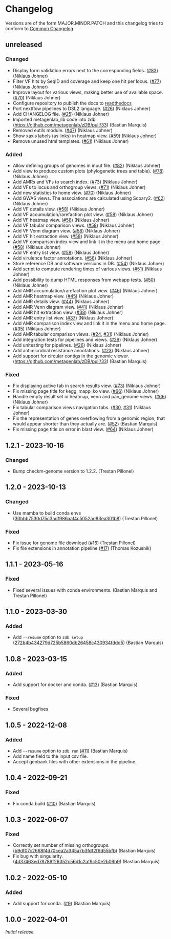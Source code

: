 # Changelog


Versions are of the form MAJOR.MINOR.PATCH and this changelog tries to conform
to [Common Changelog](https://common-changelog.org)


## unreleased

### Changed

- Display form validation errors next to the corresponding fields. ([#83](https://github.com/metagenlab/zDB/pull/83)) (Niklaus Johner)
- Filter VF hits by SeqID and coverage and keep one hit per locus. ([#77](https://github.com/metagenlab/zDB/pull/77)) (Niklaus Johner)
- Improve layout for various views, making better use of available space. ([#70](https://github.com/metagenlab/zDB/pull/70)) (Niklaus Johner)
- Configure repository to publish the docs to [readthedocs](https://zdb.readthedocs.io)
- Port nextflow pipelines to DSL2 language. ([#26](https://github.com/metagenlab/zDB/pull/26)) (Niklaus Johner)
- Add CHANGELOG file. ([#25](https://github.com/metagenlab/zDB/pull/25)) (Niklaus Johner)
- Imported metagenlab_lib code into zdb (https://github.com/metagenlab/zDB/pull/33) (Bastian Marquis)
- Removed eutils module. ([#47](https://github.com/metagenlab/zDB/pull/47)) (Niklaus Johner)
- Show xaxis labels (as links) in heatmap view. ([#59](https://github.com/metagenlab/zDB/pull/59)) (Niklaus Johner)
- Remove unused html templates. ([#61](https://github.com/metagenlab/zDB/pull/61)) (Niklaus Johner)


### Added

- Allow defining groups of genomes in input file. ([#82](https://github.com/metagenlab/zDB/pull/82)) (Niklaus Johner)
- Add view to produce custom plots (phylogenetic trees and table). ([#78](https://github.com/metagenlab/zDB/pull/78)) (Niklaus Johner)
- Add AMRs and VFs to search index. ([#73](https://github.com/metagenlab/zDB/pull/73)) (Niklaus Johner)
- Add VFs to locus and orthogroup views. ([#71](https://github.com/metagenlab/zDB/pull/71)) (Niklaus Johner)
- Add new statistics to home view. ([#70](https://github.com/metagenlab/zDB/pull/70)) (Niklaus Johner)
- Add GWAS views. The associations are calculated using Scoary2. ([#62](https://github.com/metagenlab/zDB/pull/62)) (Niklaus Johner)
- Add VF details view. ([#58](https://github.com/metagenlab/zDB/pull/58)) (Niklaus Johner)
- Add VF accumulation/rarefaction plot view. ([#58](https://github.com/metagenlab/zDB/pull/58)) (Niklaus Johner)
- Add VF heatmap view. ([#58](https://github.com/metagenlab/zDB/pull/58)) (Niklaus Johner)
- Add VF tabular comparison views. ([#58](https://github.com/metagenlab/zDB/pull/58)) (Niklaus Johner)
- Add VF Venn diagram view. ([#58](https://github.com/metagenlab/zDB/pull/58)) (Niklaus Johner)
- Add VF hit extraction view. ([#58](https://github.com/metagenlab/zDB/pull/58)) (Niklaus Johner)
- Add VF comparison index view and link it in the menu and home page. ([#58](https://github.com/metagenlab/zDB/pull/58)) (Niklaus Johner)
- Add VF entry list view. ([#58](https://github.com/metagenlab/zDB/pull/58)) (Niklaus Johner)
- Add virulence factor annotations. ([#56](https://github.com/metagenlab/zDB/pull/56)) (Niklaus Johner)
- Store reference DB and software versions in DB. ([#54](https://github.com/metagenlab/zDB/pull/54)) (Niklaus Johner)
- Add script to compute rendering times of various views. ([#51](https://github.com/metagenlab/zDB/pull/51)) (Niklaus Johner)
- Add possibility to dump HTML responses from webapp tests. ([#50](https://github.com/metagenlab/zDB/pull/50)) (Niklaus Johner)
- Add AMR accumulation/rarefaction plot view. ([#46](https://github.com/metagenlab/zDB/pull/46)) (Niklaus Johner)
- Add AMR heatmap view. ([#45](https://github.com/metagenlab/zDB/pull/45)) (Niklaus Johner)
- Add AMR details view. ([#44](https://github.com/metagenlab/zDB/pull/44)) (Niklaus Johner)
- Add AMR Venn diagram view. ([#41](https://github.com/metagenlab/zDB/pull/41)) (Niklaus Johner)
- Add AMR hit extraction view. ([#38](https://github.com/metagenlab/zDB/pull/38)) (Niklaus Johner)
- Add AMR entry list view. ([#37](https://github.com/metagenlab/zDB/pull/37)) (Niklaus Johner)
- Add AMR comparison index view and link it in the menu and home page. ([#35](https://github.com/metagenlab/zDB/pull/35)) (Niklaus Johner)
- Add AMR tabular comparison views. ([#24](https://github.com/metagenlab/zDB/pull/24), [#31](https://github.com/metagenlab/zDB/pull/31)) (Niklaus Johner)
- Add integration tests for pipelines and views. ([#29](https://github.com/metagenlab/zDB/pull/29)) (Niklaus Johner)
- Add unitesting for pipelines. ([#26](https://github.com/metagenlab/zDB/pull/26)) (Niklaus Johner)
- Add antimicrobial resistance annotations. ([#23](https://github.com/metagenlab/zDB/pull/23)) (Niklaus Johner)
- Add support for circular contigs in the genomic viewer. (https://github.com/metagenlab/zDB/pull/33) (Bastian Marquis)

### Fixed

- Fix displaying active tab in search results view. ([#73](https://github.com/metagenlab/zDB/pull/73)) (Niklaus Johner)
- Fix missing page title for kegg_mapp_ko view. ([#66](https://github.com/metagenlab/zDB/pull/66)) (Niklaus Johner)
- Handle empty result set in heatmap, venn and pan_genome views. ([#66](https://github.com/metagenlab/zDB/pull/66)) (Niklaus Johner)
- Fix tabular comparison views navigation tabs. ([#30](https://github.com/metagenlab/zDB/pull/30), [#31](https://github.com/metagenlab/zDB/pull/31)) (Niklaus Johner)
- Fix the representation of genes overflowing from a genomic region, that would appear shorter than they actually are. ([#52](https://github.com/metagenlab/zDB/pull/52)) (Bastian Marquis)
- Fix missing page title on error in blast view. ([#64](https://github.com/metagenlab/zDB/pull/64)) (Niklaus Johner)


## 1.2.1 - 2023-10-16

### Changed
- Bump checkm-genome version to 1.2.2. (Trestan Pillonel)


## 1.2.0 - 2023-10-13

### Changed

- Use mamba to build conda envs ([30bbb7530d75c3adf986aaf4c5052ad83ea301b8](https://github.com/metagenlab/zDB/commit/30bbb7530d75c3adf986aaf4c5052ad83ea301b8)) (Trestan Pillonel)

### Fixed

- Fix issue for genome file download ([#16](https://github.com/metagenlab/zDB/pull/16)) (Trestan Pillonel)
- Fix file extensions in annotation pipeline ([#17](https://github.com/metagenlab/zDB/pull/17)) (Thomas Kozusnik)


## 1.1.1 - 2023-05-16

### Fixed

- Fixed several issues with conda environments. (Bastian Marquis and Trestan Pillonel)


## 1.1.0 - 2023-03-30

### Added

- Add ```--resume``` option to ```zdb setup``` ([272b4b434279d725b5860db26458c430934fddd5](https://github.com/metagenlab/zDB/commit/272b4b434279d725b5860db26458c430934fddd5)) (Bastian Marquis)


## 1.0.8 - 2023-03-15

### Added
- Add support for docker and conda. ([#13](https://github.com/metagenlab/zDB/pull/13)) (Bastian Marquis)

### Fixed
- Several bugfixes


## 1.0.5 - 2022-12-08

### Added

- Add ```--resume``` option to ```zdb run``` ([#11](https://github.com/metagenlab/zDB/pull/11)) (Bastian Marquis)
- Add name field to the input csv file.
- Accept genbank files with other extensions in the pipeline.


## 1.0.4 - 2022-09-21

### Fixed

- Fix conda build ([#10](https://github.com/metagenlab/zDB/pull/10)) (Bastian Marquis)


## 1.0.3 - 2022-06-07

### Fixed

- Correctly set number of missing orthogroups. ([b9df07c2668f4d70cea2a345a7b3fdf2f6d55bfb](https://github.com/metagenlab/zDB/commit/b9df07c2668f4d70cea2a345a7b3fdf2f6d55bfb)) (Bastian Marquis)
- Fix bug with singularity. ([4d37463ed78789f26352c56d1c2af9c50e2b09b9](https://github.com/metagenlab/zDB/commit/4d37463ed78789f26352c56d1c2af9c50e2b09b9)) (Bastian Marquis)


## 1.0.2 - 2022-05-10

### Added

- Add support for conda. ([#9](https://github.com/metagenlab/zDB/pull/9)) (Bastian Marquis)


## 1.0.0 - 2022-04-01

_Initial release._

